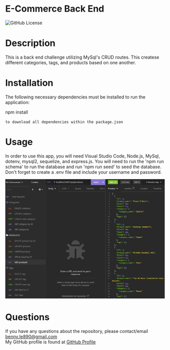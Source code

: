 # E-Commerce Back End

  ![GitHub License](https://img.shields.io/badge/license-MIT-blue.svg)

  # Description
This is a back end challenge utilizing MySql's CRUD routes. This createse different categories, tags, and products based on one another. 

  # Installation
  The following necessary dependencies must be installed to run the application:

  npm install

    to download all dependencies within the package.json

  # Usage
  In order to use this app, you will need Visual Studio Code, Node.js, MySql, dotenv, mysql2, sequelize, and express.js. 
  You will need to run the 'npm run schema' to run the database and run 'npm run seed' to seed the database. Don't forget to create a .env file and include your username and password. 

![BackEndPhoto](./images/BackEndChallenge.png)

  # Questions
  If you have any questions about the repository, please contact/email benny.le890@gmail.com <br />
  My GitHub profile is found at [GitHub Profile](https//GitHub.com/bennyle890)

